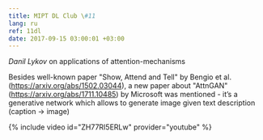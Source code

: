 ```yaml
---
title: MIPT DL Club \#11
lang: ru
ref: 11dl
date: 2017-09-15 03:00:01 +03:00
---
```


_Danil Lykov_ on applications of attention-mechanisms

Besides well-known paper "Show, Attend and Tell" by Bengio et al. (https://arxiv.org/abs/1502.03044), a new paper about "AttnGAN" (https://arxiv.org/abs/1711.10485) by Microsoft was mentioned - it’s a generative network which allows to generate image given text description (caption -> image)

{% include video id="ZH77RI5ERLw" provider="youtube" %}
